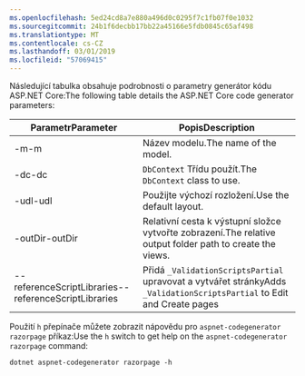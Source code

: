 ```yaml
---
ms.openlocfilehash: 5ed24cd8a7e880a496d0c0295f7c1fb07f0e1032
ms.sourcegitcommit: 24b1f6decbb17bb22a45166e5fdb0845c65af498
ms.translationtype: MT
ms.contentlocale: cs-CZ
ms.lasthandoff: 03/01/2019
ms.locfileid: "57069415"
---
```

<span data-ttu-id="15580-101">Následující tabulka obsahuje podrobnosti o parametry generátor kódu ASP.NET Core:</span><span class="sxs-lookup"><span data-stu-id="15580-101">The following table details the ASP.NET Core code generator parameters:</span></span>

| <span data-ttu-id="15580-102">Parametr</span><span class="sxs-lookup"><span data-stu-id="15580-102">Parameter</span></span>               | <span data-ttu-id="15580-103">Popis</span><span class="sxs-lookup"><span data-stu-id="15580-103">Description</span></span>|
| ----------------- | ------------ |
| <span data-ttu-id="15580-104">-m</span><span class="sxs-lookup"><span data-stu-id="15580-104">-m</span></span>  | <span data-ttu-id="15580-105">Název modelu.</span><span class="sxs-lookup"><span data-stu-id="15580-105">The name of the model.</span></span> |
| <span data-ttu-id="15580-106">-dc</span><span class="sxs-lookup"><span data-stu-id="15580-106">-dc</span></span>  | <span data-ttu-id="15580-107">`DbContext` Třídu použít.</span><span class="sxs-lookup"><span data-stu-id="15580-107">The `DbContext` class to use.</span></span> |
| <span data-ttu-id="15580-108">-udl</span><span class="sxs-lookup"><span data-stu-id="15580-108">-udl</span></span> | <span data-ttu-id="15580-109">Použijte výchozí rozložení.</span><span class="sxs-lookup"><span data-stu-id="15580-109">Use the default layout.</span></span> |
| <span data-ttu-id="15580-110">-outDir</span><span class="sxs-lookup"><span data-stu-id="15580-110">-outDir</span></span> | <span data-ttu-id="15580-111">Relativní cesta k výstupní složce vytvořte zobrazení.</span><span class="sxs-lookup"><span data-stu-id="15580-111">The relative output folder path to create the views.</span></span> |
| <span data-ttu-id="15580-112">--referenceScriptLibraries</span><span class="sxs-lookup"><span data-stu-id="15580-112">--referenceScriptLibraries</span></span> | <span data-ttu-id="15580-113">Přidá `_ValidationScriptsPartial` upravovat a vytvářet stránky</span><span class="sxs-lookup"><span data-stu-id="15580-113">Adds `_ValidationScriptsPartial` to Edit and Create pages</span></span> |

<span data-ttu-id="15580-114">Použití `h` přepínače můžete zobrazit nápovědu pro `aspnet-codegenerator razorpage` příkaz:</span><span class="sxs-lookup"><span data-stu-id="15580-114">Use the `h` switch to get help on the `aspnet-codegenerator razorpage` command:</span></span>

```console
dotnet aspnet-codegenerator razorpage -h
```

